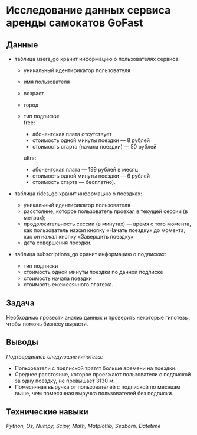 # Исследование данных сервиса аренды самокатов GoFast

## Данные

- таблица users_go хранит информацию о пользователях сервиса:
  - уникальный идентификатор пользователя
  - имя пользователя
  - возраст
  - город
  - тип подписки:  
    free:
    - абонентская плата отсутствует
    - стоимость одной минуты поездки — 8 рублей
    - стоимость старта (начала поездки) — 50 рублей
      
    ultra:
    - абонентская плата — 199 рублей в месяц
    - стоимость одной минуты поездки — 6 рублей
    - стоимость старта — бесплатно).
    
- таблица rides_go хранит информацию о поездках:
  - уникальный идентификатор пользователя
  - расстояние, которое пользователь проехал в текущей сессии (в метрах);
  - продолжительность сессии (в минутах) — время с того момента, как пользователь нажал кнопку «Начать поездку» до момента, как он нажал кнопку «Завершить поездку»
  - дата совершения поездки.
  
- таблица subscriptions_go хранит информацию о подписках:
  - тип подписки
  - стоимость одной минуты поездки по данной подписке
  - стоимость начала поездки
  - стоимость ежемесячного платежа.

## Задача

Необходимо провести анализ данных и проверить некоторые гипотезы, чтобы помочь бизнесу вырасти.

## Выводы

*Подтвердились следующие гипотезы:*

- Пользователи с подпиской тратят больше времени на поездки.
- Среднее расстояние, которое проезжают пользователи с подпиской за одну поездку, не превышает 3130 м.
- Помесячная выручка от пользователей с подпиской по месяцам выше, чем помесячная выручка пользователей без подписки.

## Технические навыки
*Python, Os, Numpy, Scipy, Math, Matplotlib, Seaborn, Datetime*
